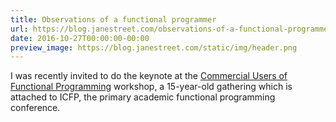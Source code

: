 ```yaml
---
title: Observations of a functional programmer
url: https://blog.janestreet.com/observations-of-a-functional-programmer/
date: 2016-10-27T00:00:00-00:00
preview_image: https://blog.janestreet.com/static/img/header.png
---
```


<p>I was recently invited to do the keynote at the <a href="http://cufp.org/2016/">Commercial Users of Functional
Programming</a> workshop, a 15-year-old gathering which is
attached to ICFP, the primary academic functional programming conference.</p>
